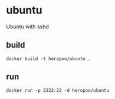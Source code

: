 # ubuntu

Ubuntu with sshd

## build 
```
docker build -t heropoo/ubuntu .
```

## run 
```
docker run -p 2222:22 -d heropoo/ubuntu
```
